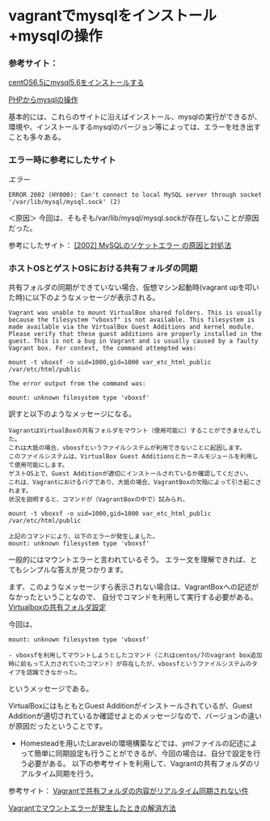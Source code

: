# vagrantでmysqlをインストール+mysqlの操作

### 参考サイト：

[centOS6.5にmysql5.6をインストールする](https://qiita.com/tiwu_official/items/5ff3fa38611de058704a)

[PHPからmysqlの操作](https://qiita.com/tiwu_official/items/3415fad87fb3a6d68666)

基本的には、これらのサイトに沿えばインストール、mysqlの実行ができるが、
環境や、インストールするmysqlのバージョン等によっては、エラーを吐き出すことも多々ある。

### エラー時に参考にしたサイト

*エラー*
```:ソケットに関するエラー(2002)
ERROR 2002 (HY000): Can't connect to local MySQL server through socket '/var/lib/mysql/mysql.sock' (2)
```
＜原因＞
今回は、そもそも/var/lib/mysql/mysql.sockが存在しないことが原因だった。

参考にしたサイト：
[[2002] MySQLのソケットエラー の原因と対処法](https://beyondjapan.com/blog/2016/03/2002-mysql-socket-error/)

### ホストOSとゲストOSにおける共有フォルダの同期

共有フォルダの同期ができていない場合、仮想マシン起動時(vagrant upを叩いた時)に以下のようなメッセージが表示される。

```
Vagrant was unable to mount VirtualBox shared folders. This is usually
because the filesystem "vboxsf" is not available. This filesystem is
made available via the VirtualBox Guest Additions and kernel module.
Please verify that these guest additions are properly installed in the
guest. This is not a bug in Vagrant and is usually caused by a faulty
Vagrant box. For context, the command attempted was:

mount -t vboxsf -o uid=1000,gid=1000 var_etc_html_public /var/etc/html/public

The error output from the command was:

mount: unknown filesystem type 'vboxsf'

```
訳すと以下のようなメッセージになる。
```
VagrantはVirtualBoxの共有フォルダをマウント（使用可能に）することができませんでした。
これは大抵の場合、vboxsfというファイルシステムが利用できないことに起因します。
このファイルシステムは、VirtualBox Guest Additionsとカーネルモジュールを利用して使用可能にします。
ゲストOS上で、Guest Additionが適切にインストールされているか確認してください。
これは、Vagrantにおけるバグであり、大抵の場合、VagrantBoxの欠陥によって引き起こされます。
状況を説明すると、コマンドが（VagrantBoxの中で）試みられ、

mount -t vboxsf -o uid=1000,gid=1000 var_etc_html_public /var/etc/html/public

上記のコマンドにより、以下のエラーが発生しました。
mount: unknown filesystem type 'vboxsf'
```

一般的にはマウントエラーと言われているそう。
エラー文を理解できれば、とてもシンプルな答えが見つかります。

まず、このようなメッセージすら表示されない場合は、VagrantBoxへの記述がなかったということなので、
自分でコマンドを利用して実行する必要がある。
[Virtualboxの共有フォルダ設定](https://qiita.com/haseken/items/982c5369988636991a4a)

今回は、
```
mount: unknown filesystem type 'vboxsf'

- vboxsfを利用してマウントしようとしたコマンド（これはcentos/7のvagrant box追加時に前もって入力されていたコマンド）が存在したが、vboxsfというファイルシステムのタイプを認識できなかった。
```

というメッセージである。

VirtualBoxにはもともとGuest Additionがインストールされているが、Guest Additionが適切されているか確認せよとのメッセージなので、バージョンの違いが原因だったということです。

- Homesteadを用いたLaravelの環境構築などでは、ymlファイルの記述によって簡単に同期設定も行うことができるが、今回の場合は、自分で設定を行う必要がある。
以下の参考サイトを利用して、Vagrantの共有フォルダのリアルタイム同期を行う。

参考サイト：
[Vagrantで共有フォルダの内容がリアルタイム同期されない件](https://qiita.com/sudachi808/items/edc304b3ee6c1436b0fd)

[Vagrantでマウントエラーが発生したときの解消方法](https://qiita.com/chubura/items/4166585cf3f44e33271d)

